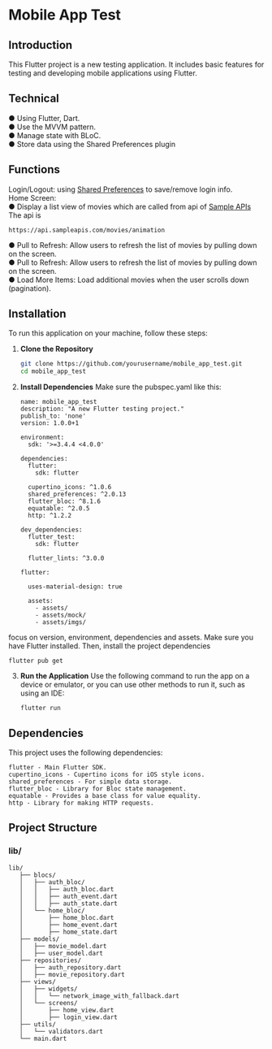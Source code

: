 # Mobile App Test

## Introduction

This Flutter project is a new testing application. It includes basic features for testing and developing mobile applications using Flutter.

## Technical

 ● Using Flutter, Dart.<br>
 ● Use the MVVM pattern.<br>
 ● Manage state with BLoC.<br>
 ● Store data using the Shared Preferences plugin<br>
 
## Functions
Login/Logout: using [Shared Preferences](https://sampleapis.com/](https://pub.dev/packages/shared_preferences)) to save/remove login info.<br>
Home Screen: <br>
 ● Display a list view of movies which are called from api of [Sample APIs](https://sampleapis.com/)<br>
The api is 
   ```
   https://api.sampleapis.com/movies/animation
   ```

 ● Pull to Refresh: Allow users to refresh the list of movies by pulling down on the screen.<br>
 ● Pull to Refresh: Allow users to refresh the list of movies by pulling down on the screen.<br>
 ● Load More Items: Load additional movies when the user scrolls down (pagination).<br>

## Installation

To run this application on your machine, follow these steps:
1. **Clone the Repository**

   ```bash
   git clone https://github.com/yourusername/mobile_app_test.git
   cd mobile_app_test

2. **Install Dependencies**
Make sure the pubspec.yaml like this:
   ```
   name: mobile_app_test
   description: "A new Flutter testing project."
   publish_to: 'none'
   version: 1.0.0+1
   
   environment:
     sdk: '>=3.4.4 <4.0.0'
   
   dependencies:
     flutter:
       sdk: flutter
   
     cupertino_icons: ^1.0.6
     shared_preferences: ^2.0.13
     flutter_bloc: ^8.1.6
     equatable: ^2.0.5
     http: ^1.2.2
   
   dev_dependencies:
     flutter_test:
       sdk: flutter
   
     flutter_lints: ^3.0.0
   
   flutter:
   
     uses-material-design: true
   
     assets:
       - assets/
       - assets/mock/
       - assets/imgs/
   ```
focus on version, environment, dependencies and assets.
Make sure you have Flutter installed. Then, install the project dependencies
   ```
   flutter pub get
   ```
3. **Run the Application**
Use the following command to run the app on a device or emulator, or you can use other methods to run it, such as using an IDE:
   ```
   flutter run
   ```
## **Dependencies**
This project uses the following dependencies:
   ```
   flutter - Main Flutter SDK.
   cupertino_icons - Cupertino icons for iOS style icons.
   shared_preferences - For simple data storage.
   flutter_bloc - Library for Bloc state management.
   equatable - Provides a base class for value equality.
   http - Library for making HTTP requests.
   ```
## Project Structure

### lib/
```plaintext
lib/
   ├── blocs/
   │   ├── auth_bloc/
   │   │   ├── auth_bloc.dart
   │   │   ├── auth_event.dart
   │   │   ├── auth_state.dart
   │   └── home_bloc/
   │       ├── home_bloc.dart
   │       ├── home_event.dart
   │       ├── home_state.dart
   ├── models/
   │   ├── movie_model.dart
   │   ├── user_model.dart
   ├── repositories/
   │   ├── auth_repository.dart
   │   ├── movie_repository.dart
   ├── views/
   │   ├── widgets/
   │   │   └── network_image_with_fallback.dart
   │   └── screens/
   │       ├── home_view.dart
   │       ├── login_view.dart
   ├── utils/
   │   └── validators.dart
   └── main.dart
```
